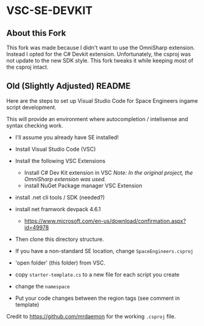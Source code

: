 # VSC-SE-DEVKIT

## About this Fork

This fork was made because I didn't want to use the OmniSharp extension. Instead I opted for the C# Devkit extension. Unfortunately, the csproj was not update to the new SDK style. This fork tweaks it while keeping most of the csproj intact.

## Old (Slightly Adjusted) README

Here are the steps to set up Visual Studio Code for Space Engineers ingame
script development.

This will provide an environment where autocompletion / intelisense and
syntax checking work.

* I'll assume you already have SE installed!
* Install Visual Studio Code (VSC)
* Install the following VSC Extensions
  * Install C# Dev Kit extension in VSC
    _Note: In the original project, the OmniSharp extension was used._
  * install NuGet Package manager VSC Extension
* install .net cli tools / SDK (needed?)
* install net framwork devpack 4.6.1
  * https://www.microsoft.com/en-us/download/confirmation.aspx?id=49978


* Then clone this directory structure.
* If you have a non-standard SE location, change `SpaceEngineers.csproj`
* 'open folder' (this folder) from VSC.
*  copy `starter-template.cs` to a new file for each script you create
* change the `namespace`
* Put your code changes between the region tags (see comment in template)


Credit to https://github.com/mrdaemon for the working `.csproj` file.
